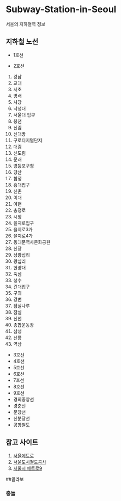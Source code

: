 # Subway-Station-in-Seoul
서울의 지하철역 정보

## 지하철 노선
- 1호선

- 2호선

1. 강남
2. 교대
3. 서초
4. 방배
5. 사당
6. 낙성대
7. 서울대 입구
8. 봉천
9. 신림
10. 신대방
11. 구로디지털단지
12. 대림
13. 신도림
14. 문래
15. 영등포구청
16. 당산
17. 합정
18. 홍대입구
19. 신촌
20. 이대
21. 아현
22. 충정로
23. 시청
24. 을지로입구
25. 을지로3가
26. 을지로4가
27. 동대문역사문화공원
28. 신당
29. 상왕십리
30. 왕십리
31. 한양대
32. 뚝섬
33. 성수
34. 건대입구
35. 구의
36. 강변
37. 잠실나루
38. 잠실
39. 신천
40. 종합운동장
41. 삼성
42. 선릉
43. 역삼

- 3호선
- 4호선
- 5호선
- 6호선
- 7호선
- 8호선
- 9호선
- 경의중앙선
- 경춘선
- 분당선
- 신분당선
- 공항철도

## 참고 사이트
1. [서울메트로](www.seoulmetro.co.kr)
2. [서울도시철도공사](www.smrt.co.kr)
3. [서울시 메트로9](www.metro9.co.kr)

##콜라보
### 충돌